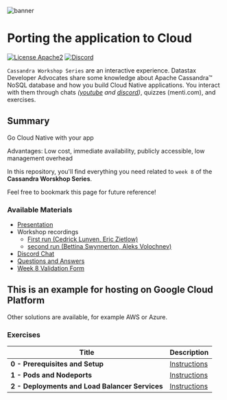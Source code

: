 ![banner](https://raw.githubusercontent.com/DataStax-Academy/cassandra-workshop-series/master/materials/images/banner2.png)

# Porting the application to Cloud

[![License Apache2](https://img.shields.io/hexpm/l/plug.svg)](http://www.apache.org/licenses/LICENSE-2.0)
[![Discord](https://img.shields.io/discord/685554030159593522)](https://discord.com/widget?id=685554030159593522&theme=dark)

`Cassandra Workshop Series` are an interactive experience. Datastax Developer Advocates share some knowledge about Apache Cassandra™ NoSQL database and how you build Cloud Native applications. You interact with them through chats *([youtube](https://www.youtube.com/channel/UCAIQY251avaMv7bBv5PCo-A) and [discord](https://discord.com/widget?id=685554030159593522&theme=dark))*, quizzes (menti.com), and exercises. 

## Summary
Go Cloud Native with your app

Advantages: 
Low cost, immediate availability, publicly accessible, low management overhead

In this repository, you'll find everything you need related to `week 8` of the **Cassandra Worskhop Series**. 

Feel free to bookmark this page for future reference!

### Available Materials

* [Presentation](materials/presentation.pdf)
* Workshop recordings
  * [First run (Cedrick Lunven, Eric Zietlow)](https://youtu.be/bk5e6QWijSc)
  * [second run (Bettina Swynnerton, Aleks Volochnev)](https://youtu.be/I6xzFjcfehY)
* [Discord Chat](https://bit.ly/cassandra-workshop)
* [Questions and Answers](https://community.datastax.com/spaces/172/summer-bootcamp-2020.html)
* [Week 8 Validation Form](https://docs.google.com/forms/d/e/1FAIpQLScbbGaeY1b41K1q4LbQw8p_jbBTSpE8lmxmdS7r6G2_Ndk79Q/viewform)

## This is an example for hosting on Google Cloud Platform
Other solutions are available, for example AWS or Azure. 

### Exercises


| Title  | Description |
|---|---|
| **0 - Prerequisites and Setup** | [Instructions](0-prereqs/README.md) |
| **1 - Pods and Nodeports** | [Instructions](1-pods-and-nodeports/README.md)  |
| **2 - Deployments and Load Balancer Services** | [Instructions](2-deployments-and-load-balancers/README.md)  |







